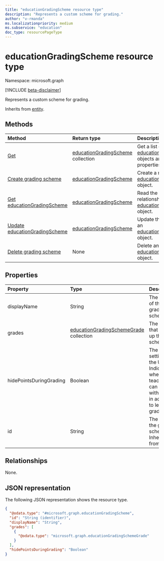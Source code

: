 ```yaml
---
title: "educationGradingScheme resource type"
description: "Represents a custom scheme for grading."
author: "v-rmanda"
ms.localizationpriority: medium
ms.subservice: "education"
doc_type: resourcePageType
---
```


# educationGradingScheme resource type

Namespace: microsoft.graph

[!INCLUDE [beta-disclaimer](../../includes/beta-disclaimer.md)]

Represents a custom scheme for grading.

Inherits from [entity](../resources/entity.md).

## Methods
|Method|Return type|Description|
|:---|:---|:---|
|[Get](../api/educationassignmentsettings-get.md)|[educationGradingScheme](../resources/educationgradingscheme.md) collection|Get a list of the [educationGradingScheme](../resources/educationgradingscheme.md) objects and their properties.|
|[Create grading scheme](../api/educationassignment-post-gradingscheme.md)|[educationGradingScheme](../resources/educationgradingscheme.md)|Create a new [educationGradingScheme](../resources/educationgradingscheme.md) object.|
|[Get educationGradingScheme](../api/educationgradingscheme-get.md)|[educationGradingScheme](../resources/educationgradingscheme.md)|Read the properties and relationships of an [educationGradingScheme](../resources/educationgradingscheme.md) object.|
|[Update educationGradingScheme](../api/educationgradingscheme-update.md)|[educationGradingScheme](../resources/educationgradingscheme.md)|Update the properties of an [educationGradingScheme](../resources/educationgradingscheme.md) object.|
|[Delete grading scheme](../api/educationgradingscheme-delete.md)|None|Delete an [educationGradingScheme](../resources/educationgradingscheme.md) object.|

## Properties
|Property|Type|Description|
|:---|:---|:---|
|displayName|String|The name of the grading scheme. |
|grades|[educationGradingSchemeGrade](../resources/educationgradingschemegrade.md) collection|The grades that make up the scheme.|
|hidePointsDuringGrading|Boolean|The display setting for the UI. Indicates whether teachers can grade with points in addition to letter grades.|
|id|String|The ID of the grading scheme. Inherited from [entity](../resources/entity.md).|

## Relationships
None.

## JSON representation
The following JSON representation shows the resource type.
<!-- {
  "blockType": "resource",
  "keyProperty": "id",
  "@odata.type": "microsoft.graph.educationGradingScheme",
  "baseType": "microsoft.graph.entity",
  "openType": false
}
-->
``` json
{
  "@odata.type": "#microsoft.graph.educationGradingScheme",
  "id": "String (identifier)",
  "displayName": "String",
  "grades": [
    {
      "@odata.type": "microsoft.graph.educationGradingSchemeGrade"
    }
  ],
  "hidePointsDuringGrading": "Boolean"
}
```

